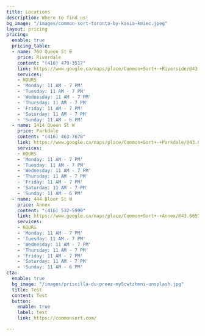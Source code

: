 ```yaml
---
title: Locations
description: Where to find us!
bg_image: "/images/common-sort-toronto-by-kasia-kmiec.jpeg"
layout: pricing
pricing:
  enable: true
  pricing_table:
  - name: 760 Queen St E
    price: Riverdale
    content: "(416) 479-3517"
    link: https://www.google.ca/maps/place/Common+Sort+-+Riverside/@43.6594573,-79.350097,17z/data=!3m1!4b1!4m5!3m4!1s0x89d4cb6df8a057f5:0xb5f0c01fd88f77ee!8m2!3d43.6594573!4d-79.3479083
    services:
    - HOURS
    - 'Monday: 11 AM - 7 PM'
    - 'Tuesday: 11 AM - 7 PM'
    - 'Wednesday: 11 AM - 7 PM'
    - 'Thursday: 11 AM - 7 PM'
    - 'Friday: 11 AM - 7 PM'
    - 'Saturday: 11 AM - 7 PM'
    - 'Sunday: 11 AM - 6 PM'
  - name: 1414 Queen St W
    price: Parkdale
    content: "(416) 463-7678"
    link: https://www.google.ca/maps/place/Common+Sort+-+Parkdale/@43.6410862,-79.436946,17z/data=!3m1!4b1!4m5!3m4!1s0x882b35adb874ef65:0x4729a18c1fbc04ce!8m2!3d43.6410862!4d-79.4347573
    services:
    - HOURS
    - 'Monday: 11 AM - 7 PM'
    - 'Tuesday: 11 AM - 7 PM'
    - 'Wednesday: 11 AM - 7 PM'
    - 'Thursday: 11 AM - 7 PM'
    - 'Friday: 11 AM - 7 PM'
    - 'Saturday: 11 AM - 7 PM'
    - 'Sunday: 11 AM - 6 PM'
  - name: 444 Bloor St W
    price: Annex
    content: "(416) 532-5990"
    link: https://www.google.ca/maps/place/Common+Sort+-+Annex/@43.6657677,-79.4111137,17z/data=!3m2!4b1!5s0x882b3493fdce118f:0x1cc87884e20aaa4f!4m5!3m4!1s0x882b3493fdc9884d:0xd36b0cffa4b4a878!8m2!3d43.6657677!4d-79.408925
    services:
    - HOURS
    - 'Monday: 11 AM - 7 PM'
    - 'Tuesday: 11 AM - 7 PM'
    - 'Wednesday: 11 AM - 7 PM'
    - 'Thursday: 11 AM - 7 PM'
    - 'Friday: 11 AM - 7 PM'
    - 'Saturday: 11 AM - 7 PM'
    - 'Sunday: 11 AM - 6 PM'
cta:
  enable: true
  bg_image: "/images/priscilla-du-preez-my5cwtzhmni-unsplash.jpg"
  title: Test
  content: Test
  button:
    enable: true
    label: test
    link: https://commonsort.com/

---
```

